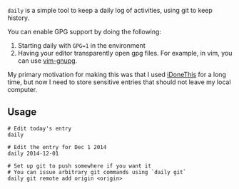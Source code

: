 `daily` is a simple tool to keep a daily log of activities, using git to keep
history.

You can enable GPG support by doing the following:

1. Starting daily with `GPG=1` in the environment
2. Having your editor transparently open gpg files. For example, in vim, you
   can use [vim-gnupg][].

My primary motivation for making this was that I used [iDoneThis][] for a long
time, but now I need to store sensitive entries that should not leave my local
computer.

[iDoneThis]: https://idonethis.com/
[git]: http://git-scm.com/
[vim-gnupg]: https://github.com/jamessan/vim-gnupg

## Usage

    # Edit today's entry
    daily

    # Edit the entry for Dec 1 2014
    daily 2014-12-01

    # Set up git to push somewhere if you want it
    # You can issue arbitrary git commands using `daily git`
    daily git remote add origin <origin>
